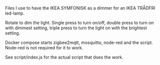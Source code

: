 Files I use to have the IKEA SYMFONISK as a dimmer for an IKEA TRÅDFRI led-lamp.

Rotate to dim the light. Single press to turn on/off, double press to turn on with dimmest setting, triple press to turn the light on with the brightest setting.

Docker compose starts zigbee2mqtt, mosquitto, node-red and the script. Node-red is not required for it to work.

See script/index.js for the actual script that does the work.
